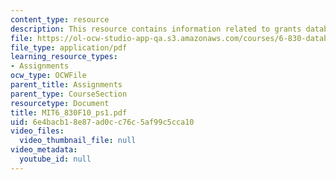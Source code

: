 ```yaml
---
content_type: resource
description: This resource contains information related to grants database.
file: https://ol-ocw-studio-app-qa.s3.amazonaws.com/courses/6-830-database-systems-fall-2010/6e4bacb18e87ad0cc76c5af99c5cca10_MIT6_830F10_ps1.pdf
file_type: application/pdf
learning_resource_types:
- Assignments
ocw_type: OCWFile
parent_title: Assignments
parent_type: CourseSection
resourcetype: Document
title: MIT6_830F10_ps1.pdf
uid: 6e4bacb1-8e87-ad0c-c76c-5af99c5cca10
video_files:
  video_thumbnail_file: null
video_metadata:
  youtube_id: null
---
```

